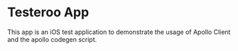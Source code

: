 # Testeroo App

This app is an iOS test application to demonstrate the usage of Apollo Client and the apollo codegen script.
